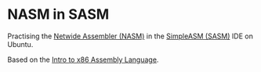 # NASM in SASM

Practising the [Netwide Assembler (NASM)](https://www.nasm.us/) in the [SimpleASM (SASM)](http://dman95.github.io/SASM/english.html) IDE on Ubuntu.

Based on the [Intro to x86 Assembly Language](https://www.youtube.com/playlist?list=PLmxT2pVYo5LB5EzTPZGfFN0c2GDiSXgQe).
